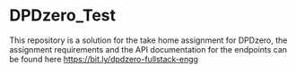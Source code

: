 # DPDzero_Test

This repository is a solution for the take home assignment for DPDzero, the assignment requirements and the API documentation for the endpoints can be found here 
https://bit.ly/dpdzero-fullstack-engg 
